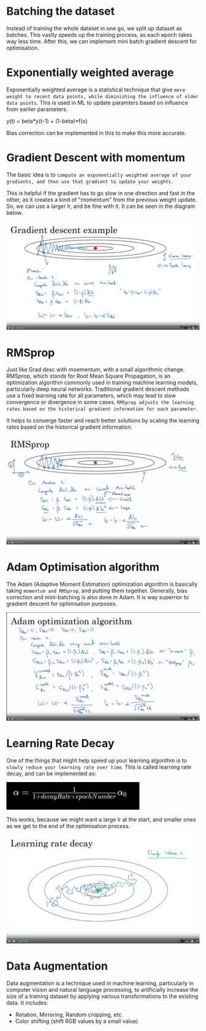 # Batching the dataset
Instead of training the whole dataset in one go, we split up dataset as batches. This vastly speeds up the training process, as each epoch takes way less time. After this, we can implement mini batch gradient descent for optimisation.

# Exponentially weighted average
Exponentially weighted average is a statistical technique that give `more weight to recent data points, while diminishing the influence of older data points`. This is used in ML to update paramters based on influence from earlier parameters.

y(t) = beta*y(t-1) + (1-beta)*f(x)

Bias correction can be implemented in this to make this more accurate.

# Gradient Descent with momentum
The basic idea is to `compute an exponentially weighted average of your gradients, and then use that gradient to update your weights`.

This is helpful if the gradient has to go slow in one direction and fast in the other, as it creates a kind of "momentum" from the previous weight update. So, we can use a larger lr, and be fine with it. It can be seen in the diagram below.

![Alt text](<Screenshot from 2023-10-12 21-11-00.png>)

# RMSprop
Just like Grad desc with moementum, with a small algorithmic change.
RMSprop, which stands for Root Mean Square Propagation, is an optimization algorithm commonly used in training machine learning models, particularly deep neural networks.
Traditional gradient descent methods use a fixed learning rate for all parameters, which may lead to slow convergence or divergence in some cases. `RMSprop adjusts the learning rates based on the historical gradient information for each parameter`.

It helps to converge faster and reach better solutions by scaling the learning rates based on the historical gradient information.

![Alt text](<Screenshot from 2023-10-12 21-24-45.png>)

# Adam Optimisation algorithm
The Adam (Adaptive Moment Estimation) optimization algorithm is basically taking `momentum and RMSprop`, and putting them together. Generally, bias correction and mini-batching is also done in Adam. It is way superrior to gradient descent for optimisation purposes.

![Alt text](<Screenshot from 2023-10-13 06-35-25.png>)

# Learning Rate Decay
One of the things that might help speed up your learning algorithm is to `slowly reduce your learning rate over time`. This is called learning rate decay, and can be implemented as:

![Alt text](<Screenshot from 2023-10-13 06-39-52.png>)

This works, because we might want a large lr at the start, and smaller ones as we get to the end of the optimisation process.

![Alt text](<Screenshot from 2023-10-13 06-41-27.png>)

# Data Augmentation
Data augmentation is a technique used in machine learning, particularly in computer vision and natural language processing, to artificially increase the size of a training dataset by applying various transformations to the existing data.
It includes:
 - Rotation, Mirroring, Random cropping, etc.
 - Color shifting (shift RGB values by a small value)